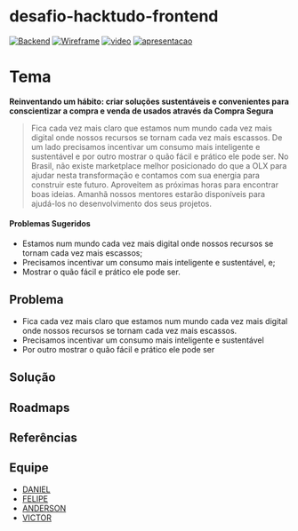 # desafio-hacktudo-frontend
[![Backend](https://img.shields.io/badge/project-backend-red)](https://github.com/filipecancio/desafio-hacktudo-backend)
[![Wireframe](https://img.shields.io/badge/figma-prototipo-red)](https://www.figma.com/file/m4T7WAhdzQzns8oNDZQSew/e-descarte?node-id=4%3A2)
[![video](https://img.shields.io/badge/pitch-video-green)](https://drive.google.com/file/d/1z8JKMGZiJaqFWN2rRXnpQBKJMNQtyudy/view?usp=sharing)
[![apresentacao](https://img.shields.io/badge/pitch-apresentacao-yellow)](https://drive.google.com/file/d/1k7vVKexF-_8PO1k8-DeGgGMQcRy61m6B/view?usp=sharing)

# Tema
**Reinventando um hábito: criar soluções sustentáveis e convenientes para conscientizar a compra e venda de usados através da Compra Segura**

>Fica cada vez mais claro que estamos num mundo cada vez mais digital onde nossos recursos se tornam cada vez mais escassos. De um lado precisamos incentivar um consumo mais inteligente e sustentável e por outro mostrar o quão fácil e prático ele pode ser. No Brasil, não existe marketplace melhor posicionado do que a OLX para ajudar nesta transformação e contamos com sua energia para construir este futuro.
Aproveitem as próximas horas para encontrar boas ideias. Amanhã nossos mentores estarão disponíveis para ajudá-los no desenvolvimento dos seus projetos. 

#### Problemas Sugeridos
- Estamos num mundo cada vez mais digital onde nossos recursos se tornam cada vez mais escassos;
- Precisamos incentivar um consumo mais inteligente e sustentável, e;
- Mostrar o quão fácil e prático ele pode ser.


## Problema
* Fica cada vez mais claro que estamos num mundo cada vez mais digital onde nossos recursos se tornam cada vez mais escassos. 
* Precisamos incentivar um consumo mais inteligente e sustentável
* Por outro mostrar o quão fácil e prático ele pode ser

## Solução
## Roadmaps
## Referências
## Equipe
* [DANIEL](https://github.com/danncorreia)
* [FELIPE](https://github.com/filipecancio)
* [ANDERSON](https://github.com/AndersonCRocha)
* [VICTOR](https://github.com/VictorHugoAmorim)
